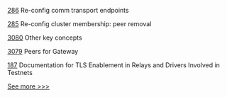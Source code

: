 
[286](https://github.com/hyperledger-labs/orion-server/pull/286) Re-config comm transport endpoints

[285](https://github.com/hyperledger-labs/orion-server/pull/285) Re-config cluster membership: peer removal

[3080](https://github.com/hyperledger/fabric/pull/3080) Other key concepts

[3079](https://github.com/hyperledger/fabric/pull/3079) Peers for Gateway

[187](https://github.com/hyperledger-labs/weaver-dlt-interoperability/pull/187) Documentation for TLS Enablement in Relays and Drivers Involved in Testnets


[See more >>>](https://start-here.hyperledger.org/pull-requests)
